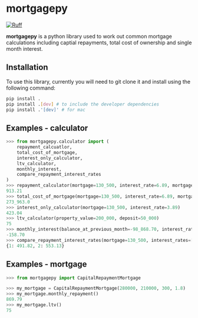 # mortgagepy

[![Ruff](https://img.shields.io/endpoint?url=https://raw.githubusercontent.com/astral-sh/ruff/main/assets/badge/v2.json)](https://github.com/astral-sh/ruff)

**mortgagepy** is a python library used to work out common mortgage calculations including captial repayments, total cost of ownership and single month interest.

## Installation

To use this library, currently you will need to git clone it and install using the following command:

```bash
pip install .
pip install .[dev] # to include the developer dependencies
pip install .'[dev]' # for mac
```

## Examples - calculator

```python
>>> from mortgagepy.calculator import (
    repayment_calcuatlor,
    total_cost_of_mortgage,
    interest_only_calculator,
    ltv_calculator,
    monthly_interest,
    compare_repayment_interest_rates
)
>>> repayment_calculator(mortgage=130_500, interest_rate=6.89, mortgage_length_months=300)
913.21
>>> total_cost_of_mortgage(mortgage=130_500, interest_rate=6.89, mortgage_length_months=300)
273_963.0
>>> interest_only_calculator(mortgage=130_500, interest_rate=3.89)
423.04
>>> ltv_calculator(property_value=200_000, deposit=50_000)
75
>>> monthly_interest(balance_at_previous_month=-98_868.70, interest_rate=1.89, month=10, year=2023)
-158.70
>>> compare_repayment_interest_rates(mortgage=130_500, interest_rates=[1, 2], mortgage_length_months=300)
{1: 491.82, 2: 553.13}
```

## Examples - mortgage
```python
>>> from mortgagepy import CapitalRepaymentMortgage

>>> my_mortgage = CapitalRepaymentMortgage(280000, 210000, 300, 1.8)
>>> my_mortgage.monthly_repayment()
869.79
>>> my_mortgage.ltv()
75
```
